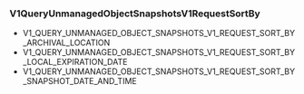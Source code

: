 ### V1QueryUnmanagedObjectSnapshotsV1RequestSortBy


- V1_QUERY_UNMANAGED_OBJECT_SNAPSHOTS_V1_REQUEST_SORT_BY_ARCHIVAL_LOCATION
- V1_QUERY_UNMANAGED_OBJECT_SNAPSHOTS_V1_REQUEST_SORT_BY_LOCAL_EXPIRATION_DATE
- V1_QUERY_UNMANAGED_OBJECT_SNAPSHOTS_V1_REQUEST_SORT_BY_SNAPSHOT_DATE_AND_TIME
